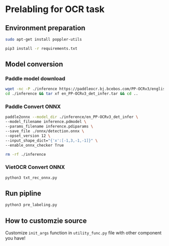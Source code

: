 # Prelabling for OCR task

## Environment preparation

```bash
sudo apt-get install poppler-utils
```

```bash
pip3 install -r requirements.txt
```

## Model conversion

### Paddle model download

```bash
wget -nc -P ./inference https://paddleocr.bj.bcebos.com/PP-OCRv3/english/en_PP-OCRv3_det_infer.tar
cd ./inference && tar xf en_PP-OCRv3_det_infer.tar && cd ..
```

### Paddle Convert ONNX

```bash
paddle2onnx --model_dir ./inference/en_PP-OCRv3_det_infer \
--model_filename inference.pdmodel \
--params_filename inference.pdiparams \
--save_file ./onnx/detection.onnx \
--opset_version 12 \
--input_shape_dict="{'x':[-1,3,-1,-1]}" \
--enable_onnx_checker True
```

```bash
rm -rf ./inference
```

### VietOCR Convert ONNX

```bash
python3 txt_rec_onnx.py
```

## Run pipline

```bash
python3 pre_labeling.py
```

## How to customzie source

Customize `init_args` function in `utility_func.py` file with other component you have!

